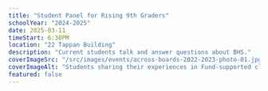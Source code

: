 ```yaml
---
title: "Student Panel for Rising 9th Graders"
schoolYear: "2024-2025"
date: 2025-03-11
timeStart: 6:30PM
location: "22 Tappan Building"
description: "Current students talk and answer questions about BHS."
coverImageSrc: "/src/images/events/across-boards-2022-2023-photo-01.jpg"
coverImageAlt: "Students sharing their experiences in Fund-supported classes."
featured: false
---
```


